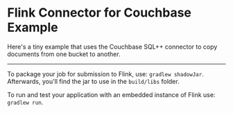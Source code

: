 # Flink Connector for Couchbase Example

Here's a tiny example that uses the Couchbase SQL++ connector
to copy documents from one bucket to another.

---

To package your job for submission to Flink, use: `gradlew shadowJar`. Afterwards, you'll find the
jar to use in the `build/libs` folder.

To run and test your application with an embedded instance of Flink use: `gradlew run`.
